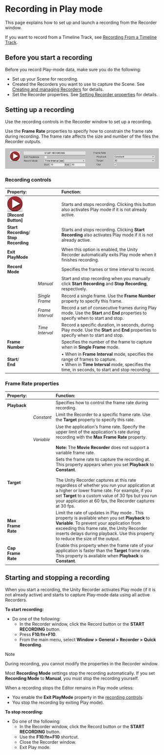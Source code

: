 # Recording in Play mode

This page explains how to set up and launch a recording from the Recorder window.

If you want to record from a Timeline Track, see [Recording From a Timeline Track](RecordingTimelineTrack.md).

## Before you start a recording

Before you record Play-mode data, make sure you do the following:

- Set up your Scene for recording.
- Created the Recorders you want to use to capture the Scene. See [Creating and managing Recorders](RecorderManage.md) for details.
- Set the Recorder properties. See [Setting  Recorder properties](RecorderProperties.md) for details.

## Setting up a recording

Use the recording controls in the Recorder window to set up a recording.

Use the **Frame Rate** properties to specify how to constrain the frame rate during recording. The frame rate affects the size and number of the files the Recorder outputs.

![](Images/RecordingControls.png)

### Recording controls

|Property:||Function:|
|:---|:---|:---|
|![](Images/BtnRecord.png)<br/>**[Record Button]**   | |Starts and stops recording. Clicking this button also activates Play mode if it is not already active.  |
| **Start Recording**/<br/>**Stop Recording** ||Starts and stops recording. Clicking **Start Recording** also activates Play mode if it is not already active.|
|**Exit PlayMode**   | |When this option is enabled, the Unity Recorder automatically exits Play mode when it finishes recording.  |
| **Record Mode** ||Specifies the frames or time interval to record.|
||_Manual_ |Start and stop recording when you manually click **Start Recording** and **Stop Recording**, respectively.|
|| _Single Frame_ |Record a single frame. Use the **Frame Number** property to specify this frame.|
|| _Frame Interval_ |Record a set of consecutive frames during Play mode. Use the **Start** and **End** properties to specify when to start and stop.|
|| _Time Interval_ |Record a specific duration, in seconds, during Play mode. Use the **Start** and **End** properties to specify when to start and stop.|
| **Frame Number** ||Specifies the number of the frame to capture when in **Single Frame** mode.|
| **Start**/ <br/> **End** ||• When in **Frame Interval** mode, specifies the range of frames to capture.<br/>• When in **Time Interval** mode, specifies the time, in seconds, to start and stop recording.|

### Frame Rate properties

|Property:||Function:|
|:---|:---|:---|
| **Playback** ||Specifies how to control the frame rate during recording.|
|| _Constant_ |Limit the Recorder to a specific frame rate. Use the **Target** property to specify this rate.|
|| _Variable_ |Use the application's frame rate. Specify the upper limit of the application's rate during recording with the **Max Frame Rate** property.<br/><br/> **Note:** The **Movie Recorder** does not support a variable frame rate.|
| **Target** ||Sets the frame rate to capture the recording at. This property appears when you set **Playback** to **Constant**. <br/><br/> The Unity Recorder captures at this rate regardless of whether you run your application at a higher or lower frame rate. For example, if you set **Target** to a custom value of 30 fps but you run your application at 60 fps, the Recorder captures at 30 fps.|
| **Max Frame Rate** ||Limit the rate of updates in Play mode . This property is available when you set **Playback** to **Variable**. To prevent your application from exceeding this frame rate, the Unity Recorder inserts delays during playback. Use this property to reduce the size of the output.|
| **Cap Frame Rate** ||Enable this property when the frame rate of your application is faster than the **Target** frame rate. This property is available when **Playback** is **Constant**.|


## Starting and stopping a recording

When you start a recording, the Unity Recorder activates Play mode (if it is not already active) and starts to capture Play-mode data using all active Recorders.

**To start recording:**

- Do one of the following:
  - In the Recorder window, click the Record button or the **START RECORDING** button.
  - Press **F10**/**fn+F10**.
  - From the main menu, select **Window > General > Recorder > Quick Recording**.

> [!NOTE]
> During recording, you cannot modify the properties in the Recorder window.

Most **Recording Mode** settings stop the recording automatically. If you set **Recording Mode** to **Manual**, you must stop the recording yourself.

When a recording stops the Editor remains in Play mode unless:

- You enable the **Exit PlayMode** property in the [recording controls](#setting-up-a-recording).
- You stop the recording by exiting Play mode).

**To stop recording:**

- Do one of the following:
  - In the Recorder window, click the Record button or the **START RECORDING** button.
  - Use the **F10**/**fn+F10** shortcut.
  - Close the Recorder window.
  - Exit Play mode.
